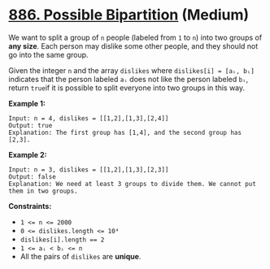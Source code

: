 # [886. Possible Bipartition][link] (Medium)

[link]: https://leetcode.com/problems/possible-bipartition/

We want to split a group of `n` people (labeled from `1` to `n`) into two groups of **any size**.
Each person may dislike some other people, and they should not go into the same group.

Given the integer `n` and the array `dislikes` where `dislikes[i] = [aᵢ, bᵢ]` indicates that the
person labeled `aᵢ` does not like the person labeled `bᵢ`, return `true`if it is possible to split
everyone into two groups in this way.

**Example 1:**

```
Input: n = 4, dislikes = [[1,2],[1,3],[2,4]]
Output: true
Explanation: The first group has [1,4], and the second group has [2,3].
```

**Example 2:**

```
Input: n = 3, dislikes = [[1,2],[1,3],[2,3]]
Output: false
Explanation: We need at least 3 groups to divide them. We cannot put them in two groups.
```

**Constraints:**

- `1 <= n <= 2000`
- `0 <= dislikes.length <= 10⁴`
- `dislikes[i].length == 2`
- `1 <= aᵢ < bᵢ <= n`
- All the pairs of `dislikes` are **unique**.
